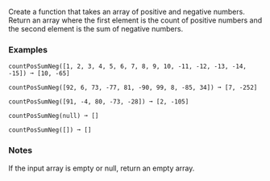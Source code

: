 Create a function that takes an array of positive and negative numbers. Return an array where the first element is the count of positive numbers and the second element is the sum of negative numbers.


### Examples ###
    countPosSumNeg([1, 2, 3, 4, 5, 6, 7, 8, 9, 10, -11, -12, -13, -14, -15]) ➞ [10, -65]

    countPosSumNeg([92, 6, 73, -77, 81, -90, 99, 8, -85, 34]) ➞ [7, -252]

    countPosSumNeg([91, -4, 80, -73, -28]) ➞ [2, -105]

    countPosSumNeg(null) ➞ []

    countPosSumNeg([]) ➞ []


### Notes ###
If the input array is empty or null, return an empty array.